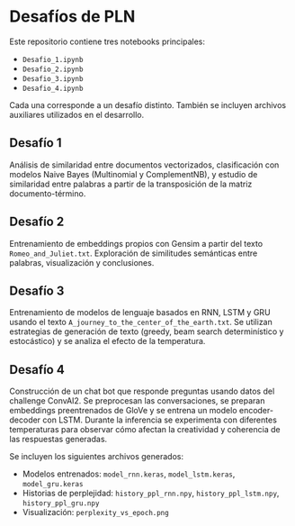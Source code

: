 # Desafíos de PLN

Este repositorio contiene tres notebooks principales:

- `Desafio_1.ipynb`
- `Desafio_2.ipynb`
- `Desafio_3.ipynb`
- `Desafio_4.ipynb`

Cada una corresponde a un desafío distinto. También se incluyen archivos auxiliares utilizados en el desarrollo.

## Desafío 1

Análisis de similaridad entre documentos vectorizados, clasificación con modelos Naive Bayes (Multinomial y ComplementNB), y estudio de similaridad entre palabras a partir de la transposición de la matriz documento-término.

## Desafío 2

Entrenamiento de embeddings propios con Gensim a partir del texto `Romeo_and_Juliet.txt`. Exploración de similitudes semánticas entre palabras, visualización y conclusiones.

## Desafío 3

Entrenamiento de modelos de lenguaje basados en RNN, LSTM y GRU usando el texto `A_journey_to_the_center_of_the_earth.txt`. Se utilizan estrategias de generación de texto (greedy, beam search determinístico y estocástico) y se analiza el efecto de la temperatura.

## Desafío 4

Construcción de un chat bot que responde preguntas usando datos del challenge ConvAI2. Se preprocesan las conversaciones, se preparan embeddings preentrenados de GloVe y se entrena un modelo encoder-decoder con LSTM. Durante la inferencia se experimenta con diferentes temperaturas para observar cómo afectan la creatividad y coherencia de las respuestas generadas.


Se incluyen los siguientes archivos generados:

- Modelos entrenados: `model_rnn.keras`, `model_lstm.keras`, `model_gru.keras`
- Historias de perplejidad: `history_ppl_rnn.npy`, `history_ppl_lstm.npy`, `history_ppl_gru.npy`
- Visualización: `perplexity_vs_epoch.png`
